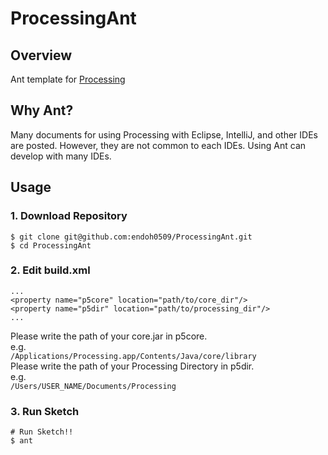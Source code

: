 # ProcessingAnt

## Overview

Ant template for [Processing](https://processing.org/)

## Why Ant?

Many documents for using Processing with Eclipse, IntelliJ, and other IDEs are posted.
However, they are not common to each IDEs.
Using Ant can develop with many IDEs.

## Usage

### 1. Download Repository

```
$ git clone git@github.com:endoh0509/ProcessingAnt.git
$ cd ProcessingAnt
```
### 2. Edit build.xml

```
...
<property name="p5core" location="path/to/core_dir"/>
<property name="p5dir" location="path/to/processing_dir"/>
...
```

Please write the path of your core.jar in p5core.  
e.g.  
`/Applications/Processing.app/Contents/Java/core/library`  
Please write the path of your Processing Directory in p5dir.  
e.g.  
`/Users/USER_NAME/Documents/Processing`

### 3. Run Sketch

```
# Run Sketch!!
$ ant
```
